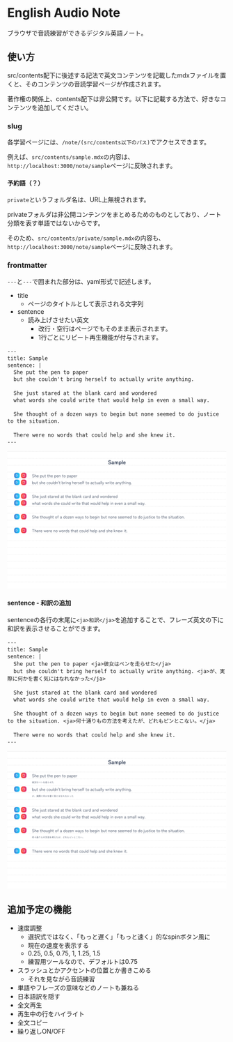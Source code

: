 # English Audio Note

ブラウザで音読練習ができるデジタル英語ノート。

## 使い方

src/contents配下に後述する記法で英文コンテンツを記載したmdxファイルを置くと、そのコンテンツの音読学習ページが作成されます。

著作権の関係上、contents配下は非公開です。以下に記載する方法で、好きなコンテンツを追加してください。

### slug

各学習ページには、`/note/(src/contents以下のパス)`でアクセスできます。

例えば、`src/contents/sample.mdx`の内容は、`http://localhost:3000/note/sample`ページに反映されます。

#### 予約語（？）

`private`というフォルダ名は、URL上無視されます。

privateフォルダは非公開コンテンツをまとめるためのものとしており、ノート分類を表す単語ではないからです。

そのため、`src/contents/private/sample.mdx`の内容も、`http://localhost:3000/note/sample`ページに反映されます。

### frontmatter

`---`と`---`で囲まれた部分は、yaml形式で記述します。

- title
  - ページのタイトルとして表示される文字列
- sentence
  - 読み上げさせたい英文
    - 改行・空行はページでもそのまま表示されます。
    - 1行ごとにリピート再生機能が付与されます。

```
---
title: Sample
sentence: |
  She put the pen to paper 
  but she couldn't bring herself to actually write anything. 
  
  She just stared at the blank card and wondered 
  what words she could write that would help in even a small way. 
  
  She thought of a dozen ways to begin but none seemed to do justice to the situation. 
  
  There were no words that could help and she knew it.
---
```

![](doc/assets/sample-frontmatter.png)

#### sentence - 和訳の追加

sentenceの各行の末尾に`<ja>和訳</ja>`を追加することで、フレーズ英文の下に和訳を表示させることができます。

```
---
title: Sample
sentence: |
  She put the pen to paper <ja>彼女はペンを走らせた</ja>
  but she couldn't bring herself to actually write anything. <ja>が、実際に何かを書く気にはなれなかった</ja>
  
  She just stared at the blank card and wondered 
  what words she could write that would help in even a small way. 
  
  She thought of a dozen ways to begin but none seemed to do justice to the situation. <ja>何十通りもの方法を考えたが、どれもピンとこない。</ja>
  
  There were no words that could help and she knew it.
---
```

![](doc/assets/sample-frontmatter-sentence-ja.png)

## 追加予定の機能

- 速度調整
  - 選択式ではなく、「もっと遅く」「もっと速く」的なspinボタン風に
  - 現在の速度を表示する
  - 0.25, 0.5, 0.75, 1, 1.25, 1.5
  - 練習用ツールなので、デフォルトは0.75
- スラッシュとかアクセントの位置とか書きこめる
  - それを見ながら音読練習
- 単語やフレーズの意味などのノートも兼ねる
- 日本語訳を隠す
- 全文再生
- 再生中の行をハイライト
- 全文コピー
- 繰り返しON/OFF